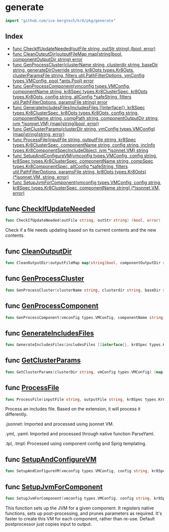 # generate

```go
import "github.com/ice-bergtech/kr8/pkg/generate"
```

## Index

- [func CheckIfUpdateNeeded\(outFile string, outStr string\) \(bool, error\)](<#CheckIfUpdateNeeded>)
- [func CleanOutputDir\(outputFileMap map\[string\]bool, componentOutputDir string\) error](<#CleanOutputDir>)
- [func GenProcessCluster\(clusterName string, clusterdir string, baseDir string, generateDirOverride string, kr8Opts types.Kr8Opts, clusterParamsFile string, filters util.PathFilterOptions, vmConfig types.VMConfig, pool \*ants.Pool\) error](<#GenProcessCluster>)
- [func GenProcessComponent\(vmconfig types.VMConfig, componentName string, kr8Spec types.Kr8ClusterSpec, kr8Opts types.Kr8Opts, config string, allConfig \*safeString, filters util.PathFilterOptions, paramsFile string\) error](<#GenProcessComponent>)
- [func GenerateIncludesFiles\(includesFiles \[\]interface\{\}, kr8Spec types.Kr8ClusterSpec, kr8Opts types.Kr8Opts, config string, componentName string, compPath string, componentOutputDir string, jvm \*jsonnet.VM\) \(map\[string\]bool, error\)](<#GenerateIncludesFiles>)
- [func GetClusterParams\(clusterDir string, vmConfig types.VMConfig\) \(map\[string\]string, error\)](<#GetClusterParams>)
- [func ProcessFile\(inputFile string, outputFile string, kr8Spec types.Kr8ClusterSpec, componentName string, config string, incInfo types.Kr8ComponentSpecIncludeObject, jvm \*jsonnet.VM\) string](<#ProcessFile>)
- [func SetupAndConfigureVM\(vmconfig types.VMConfig, config string, kr8Spec types.Kr8ClusterSpec, componentName string, compSpec types.Kr8ComponentSpec, allConfig \*safeString, filters util.PathFilterOptions, paramsFile string, kr8Opts types.Kr8Opts\) \(\*jsonnet.VM, string, error\)](<#SetupAndConfigureVM>)
- [func SetupJvmForComponent\(vmconfig types.VMConfig, config string, kr8Spec types.Kr8ClusterSpec, componentName string\) \(\*jsonnet.VM, error\)](<#SetupJvmForComponent>)


<a name="CheckIfUpdateNeeded"></a>
## func [CheckIfUpdateNeeded](<https://github.com/ice-bergtech/kr8/blob/main/pkg/generate/file_system.go#L68>)

```go
func CheckIfUpdateNeeded(outFile string, outStr string) (bool, error)
```

Check if a file needs updating based on its current contents and the new contents.

<a name="CleanOutputDir"></a>
## func [CleanOutputDir](<https://github.com/ice-bergtech/kr8/blob/main/pkg/generate/file_system.go#L12>)

```go
func CleanOutputDir(outputFileMap map[string]bool, componentOutputDir string) error
```



<a name="GenProcessCluster"></a>
## func [GenProcessCluster](<https://github.com/ice-bergtech/kr8/blob/main/pkg/generate/generate.go#L334-L344>)

```go
func GenProcessCluster(clusterName string, clusterdir string, baseDir string, generateDirOverride string, kr8Opts types.Kr8Opts, clusterParamsFile string, filters util.PathFilterOptions, vmConfig types.VMConfig, pool *ants.Pool) error
```



<a name="GenProcessComponent"></a>
## func [GenProcessComponent](<https://github.com/ice-bergtech/kr8/blob/main/pkg/generate/generate.go#L101-L110>)

```go
func GenProcessComponent(vmconfig types.VMConfig, componentName string, kr8Spec types.Kr8ClusterSpec, kr8Opts types.Kr8Opts, config string, allConfig *safeString, filters util.PathFilterOptions, paramsFile string) error
```



<a name="GenerateIncludesFiles"></a>
## func [GenerateIncludesFiles](<https://github.com/ice-bergtech/kr8/blob/main/pkg/generate/generate.go#L270-L279>)

```go
func GenerateIncludesFiles(includesFiles []interface{}, kr8Spec types.Kr8ClusterSpec, kr8Opts types.Kr8Opts, config string, componentName string, compPath string, componentOutputDir string, jvm *jsonnet.VM) (map[string]bool, error)
```



<a name="GetClusterParams"></a>
## func [GetClusterParams](<https://github.com/ice-bergtech/kr8/blob/main/pkg/generate/generate.go#L31>)

```go
func GetClusterParams(clusterDir string, vmConfig types.VMConfig) (map[string]string, error)
```



<a name="ProcessFile"></a>
## func [ProcessFile](<https://github.com/ice-bergtech/kr8/blob/main/pkg/generate/file_processing.go#L80-L88>)

```go
func ProcessFile(inputFile string, outputFile string, kr8Spec types.Kr8ClusterSpec, componentName string, config string, incInfo types.Kr8ComponentSpecIncludeObject, jvm *jsonnet.VM) string
```

Process an includes file. Based on the extension, it will process it differently.

.jsonnet: Imported and processed using jsonnet VM.

.yml, .yaml: Imported and processed through native function ParseYaml.

.tpl, .tmpl: Processed using component config and Sprig templating.

<a name="SetupAndConfigureVM"></a>
## func [SetupAndConfigureVM](<https://github.com/ice-bergtech/kr8/blob/main/pkg/generate/generate.go#L169-L179>)

```go
func SetupAndConfigureVM(vmconfig types.VMConfig, config string, kr8Spec types.Kr8ClusterSpec, componentName string, compSpec types.Kr8ComponentSpec, allConfig *safeString, filters util.PathFilterOptions, paramsFile string, kr8Opts types.Kr8Opts) (*jsonnet.VM, string, error)
```



<a name="SetupJvmForComponent"></a>
## func [SetupJvmForComponent](<https://github.com/ice-bergtech/kr8/blob/main/pkg/generate/vm_helpers.go#L19-L24>)

```go
func SetupJvmForComponent(vmconfig types.VMConfig, config string, kr8Spec types.Kr8ClusterSpec, componentName string) (*jsonnet.VM, error)
```

This function sets up the JVM for a given component. It registers native functions, sets up post\-processing, and prunes parameters as required. It's faster to create this VM for each component, rather than re\-use. Default postprocessor just copies input to output.